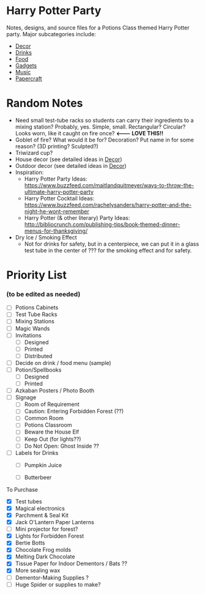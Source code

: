 # Harry Potter Party

Notes, designs, and source files for a Potions Class themed Harry Potter party. Major subcategories include:

- [Decor](,Decor)
- [Drinks](./Drinks/)
- [Food](Food.md)
- [Gadgets](./Gadgets/)
- [Music](Music.md)
- [Papercraft](./Papercraft/)

# Random Notes

- Need small test-tube racks so students can carry their ingredients to a mixing station? Probably, yes. Simple, small. Rectangular? Circular? Looks worn, like it caught on fire once?  **<--- LOVE THIS!!** 
- Goblet of fire? What would it be for? Decoration? Put name in for some reason?  (3D printing? Sculpted?)
- Triwizard cup?
- House decor (see detailed ideas in [Decor](,Decor))
- Outdoor decor (see detailed ideas in [Decor](,Decor))
- Inspiration: 
    - Harry Potter Party Ideas: https://www.buzzfeed.com/maitlandquitmeyer/ways-to-throw-the-ultimate-harry-potter-party
    - Harry Potter Cocktail Ideas: https://www.buzzfeed.com/rachelysanders/harry-potter-and-the-night-he-wont-remember
    - Harry Potter (& other literary) Party Ideas: http://bibliocrunch.com/publishing-tips/book-themed-dinner-menus-for-thanksgiving/
- Dry Ice / Smoking Effect
    - Not for drinks for safety, but in a centerpiece, we can put it in a glass test tube in the center of ??? for the smoking effect and for safety.



# Priority List 

### (to be edited as needed) 

- [ ] Potions Cabinets
- [ ] Test Tube Racks
- [ ] Mixing Stations
- [ ] Magic Wands
- [ ] Invitations
  - [ ] Designed
  - [ ] Printed
  - [ ] Distributed
- [ ] Decide on drink / food menu (sample)
- [ ] Potion/Spellbooks
  - [ ] Designed
  - [ ] Printed
- [ ] Azkaban Posters / Photo Booth
- [ ] Signage
  - [ ] Room of Requirement
  - [ ] Caution: Entering Forbidden Forest (??)
  - [ ] Common Room
  - [ ] Potions Classroom
  - [ ] Beware the House Elf
  - [ ] Keep Out (for lights??)
  - [ ] Do Not Open: Ghost Inside ??
- [ ] Labels for Drinks
  - [ ] Pumpkin Juice
  - [ ] Butterbeer



To Purchase

- [x] Test tubes
- [x] Magical electronics
- [x] Parchment & Seal Kit
- [x] Jack O'Lantern Paper Lanterns
- [ ] Mini projector for forest?
- [x] Lights for Forbidden Forest
- [x] Bertie Botts 
- [x] Chocolate Frog molds
- [x] Melting Dark Chocolate
- [x] Tissue Paper for Indoor Dementors / Bats ??
- [x] More sealing wax
- [ ] Dementor-Making Supplies ?
- [ ] Huge Spider or supplies to make?